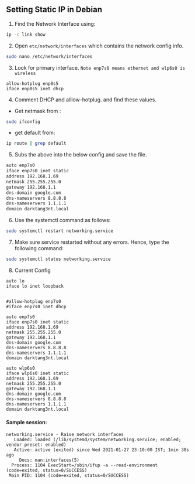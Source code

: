 ## Setting Static IP in Debian

1. Find the Network Interface using:
```bash
ip -c link show
```

2. Open `etc/network/interfaces`  which contains the network config info.
```bash
sudo nano /etc/network/interfaces
```

3. Look for primary interface.
`Note enp7s0 means ethernet and wlp6s0 is wireless`
```
allow-hotplug enp0s5
iface enp0s5 inet dhcp
```

4. Comment DHCP and alllow-hotplug. and find these values.
- Get netmask from :
```bash
sudo ifconfig
```

 - get default from:
```bash
ip route | grep default
```


5. Subs the above into the below config and save the file.

```bash
auto enp7s0
iface enp7s0 inet static
address 192.168.1.69
netmask 255.255.255.0
gateway 192.168.1.1
dns-domain google.com
dns-nameservers 8.8.8.8
dns-nameservers 1.1.1.1
domain darktang3nt.local
```

6. Use the systemctl command as follows:  
```bash
sudo systemctl restart networking.service 
```

7. Make sure service restarted without any errors. Hence, type the following command:  
```bash 
sudo systemctl status networking.service
```

8. Current Config
```
auto lo
iface lo inet loopback


#allow-hotplug enp7s0
#iface enp7s0 inet dhcp

auto enp7s0
iface enp7s0 inet static
address 192.168.1.69
netmask 255.255.255.0
gateway 192.168.1.1
dns-domain google.com
dns-nameservers 8.8.8.8
dns-nameservers 1.1.1.1
domain darktang3nt.local

auto wlp6s0
iface wlp6s0 inet static
address 192.168.1.69
netmask 255.255.255.0
gateway 192.168.1.1
dns-domain google.com
dns-nameservers 8.8.8.8
dns-nameservers 1.1.1.1
domain darktang3nt.local
```

  
#### Sample session:

```
networking.service - Raise network interfaces
   Loaded: loaded (/lib/systemd/system/networking.service; enabled; vendor preset: enabled)
   Active: active (exited) since Wed 2021-01-27 23:10:00 IST; 1min 38s ago
     Docs: man:interfaces(5)
  Process: 1104 ExecStart=/sbin/ifup -a --read-environment (code=exited, status=0/SUCCESS)
 Main PID: 1104 (code=exited, status=0/SUCCESS)
 ```